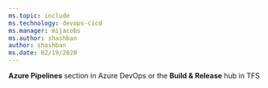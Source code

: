 ```yaml
---
ms.topic: include
ms.technology: devops-cicd
ms.manager: mijacobs
ms.author: shashban
author: shashban
ms.date: 02/19/2020
---
```


**Azure Pipelines** section in Azure DevOps or the **Build &amp; Release** hub in TFS

